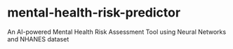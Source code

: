 # mental-health-risk-predictor
An AI-powered Mental Health Risk Assessment Tool using Neural Networks and NHANES dataset
